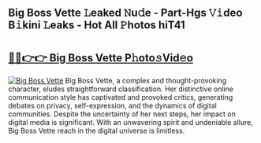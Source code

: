 ## Big Boss Vette 𝙻eaked 𝙽u𝚍e - Part-Hgs 𝚅𝚒deo B𝚒kini 𝙻eaks - Hot All 𝙿hotos hiT41

# <h2><a href="http://ld7plwo.urlbe.top/?page=Big+Boss+Vette">🔗🔗👉👉 Big Boss Vette P𝚑oto𝚜Vid𝚎o</a></h2>

[![Big Boss Vette](https://i.imgur.com/eBuTRDB.gif)](http://ld7plwo.urlbe.top/?page=Big+Boss+Vette)
Big Boss Vette, a complex and thought-provoking character, eludes straightforward classification. Her distinctive online communication style has captivated and provoked critics, generating debates on privacy, self-expression, and the dynamics of digital communities. Despite the uncertainty of her next steps, her impact on digital media is significant. With an unwavering spirit and undeniable allure, Big Boss Vette reach in the digital universe is limitless.
